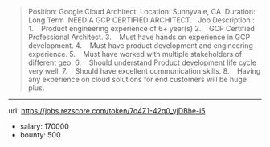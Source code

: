 >Position: Google Cloud Architect 
>Location: Sunnyvale, CA 
>Duration: Long Term 
>NEED A GCP CERTIFIED ARCHITECT.  
>Job Description :
>1.    Product engineering experience of 6+ year(s)
>2.    GCP Certified Professional Architect.
>3.    Must have hands on experience in GCP development.
>4.    Must have product development and engineering experience.
>5.    Must have worked with multiple stakeholders of different geo.
>6.    Should understand Product development life cycle very well.
>7.    Should have excellent communication skills.
>8.    Having any experience on cloud solutions for end customers will be huge plus.
------
url: https://jobs.rezscore.com/token/7o4Z1-42q0_yjDBhe-i5
- salary: 170000
- bounty: 500
